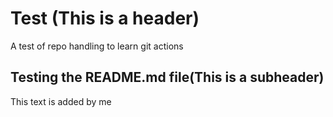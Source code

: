 # Test (This is a header)
A test of repo handling to learn git actions

## Testing the README.md file(This is a subheader)
This text is added by me